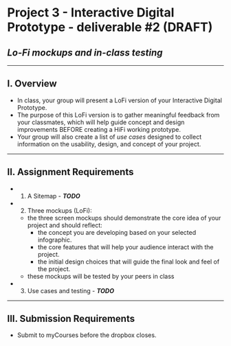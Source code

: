 # Project 3 - Interactive Digital Prototype - deliverable #2 (DRAFT)
## *Lo-Fi mockups and in-class testing*

---

## I. Overview
- In class, your group will present a LoFi version of your Interactive Digital Prototype.
- The purpose of this LoFi version is to gather meaningful feedback from your classmates, which will help guide concept and design improvements BEFORE creating a HiFi working prototype.
- Your group will also create a list of *use cases* designed to collect information on the usability, design, and concept of your project.

---

## II. Assignment Requirements
- 1. A Sitemap - ***TODO***
- 2. Three mockups (LoFi):
  - the three screen mockups should demonstrate the core idea of your project and should reflect:
    - the concept you are developing based on your selected infographic.
    - the core features that will help your audience interact with the project.
    - the initial design choices that will guide the final look and feel of the project.
  - these mockups will be tested by your peers in class
- 3. Use cases and testing  - ***TODO***

---

## III. Submission Requirements

- Submit to myCourses before the dropbox closes.
